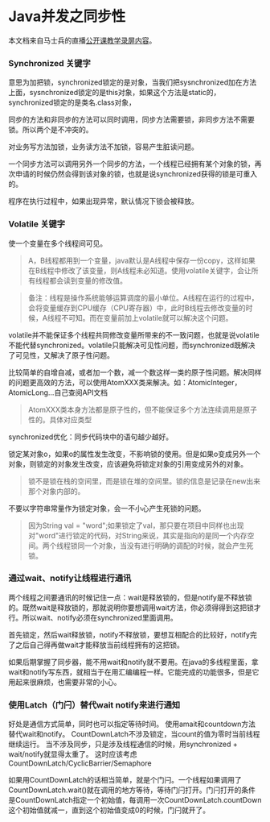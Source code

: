 # Java并发之同步性

本文档来自马士兵的直播[公开课教学录屏内容](https://www.bilibili.com/video/av33688545)。

### Synchronized 关键字
意思为加把锁，synchronized锁定的是对象，当我们把sysnchronized加在方法上面，sysnchronized锁定的是this对象，如果这个方法是static的，synchronized锁定的是类名.class对象，

同步的方法和非同步的方法可以同时调用，同步方法需要锁，非同步方法不需要锁。所以两个是不冲突的。

对业务写方法加锁，业务读方法不加锁，容易产生脏读问题。

一个同步方法可以调用另外一个同步的方法，一个线程已经拥有某个对象的锁，再次申请的时候仍然会得到该对象的锁，也就是说synchronized获得的锁是可重入的。

程序在执行过程中，如果出现异常，默认情况下锁会被释放。

### Volatile 关键字
使一个变量在多个线程间可见。
> A，B线程都用到一个变量，java默认是A线程中保存一份copy，这样如果在B线程中修改了该变量，则A线程未必知道。使用volatile关键字，会让所有线程都会读到变量的修改值。

> 备注：线程是操作系统能够运算调度的最小单位。A线程在运行的过程中，会将变量缓存到CPU缓存（CPU寄存器）中，此时B线程去修改变量的时候，A线程不可知。而在变量前加上volatile就可以解决这个问题。

volatile并不能保证多个线程共同修改变量所带来的不一致问题，也就是说volatile不能代替synchronized。volatile只能解决可见性问题，而synchronized既解决了可见性，又解决了原子性问题。

比较简单的自增自减，或者加一个数，减一个数这样一类的原子性问题。解决同样的问题更高效的方法，可以使用AtomXXX类来解决。如：AtomicInteger，AtomicLong...自己查阅API文档
> AtomXXX类本身方法都是原子性的，但不能保证多个方法连续调用是原子性的。具体对应类型

synchronized优化：同步代码块中的语句越少越好。

锁定某对象o，如果o的属性发生改变，不影响锁的使用。但是如果o变成另外一个对象，则锁定的对象发生改变，应该避免将锁定对象的引用变成另外的对象。
> 锁不是锁在栈的空间里，而是锁在堆的空间里。锁的信息是记录在new出来那个对象内部的。

不要以字符串常量作为锁定对象，会一不小心产生死锁的问题。
> 因为String val = "word";如果锁定了val，那只要在项目中同样也出现对"word"进行锁定的代码，对String来说，其实是指向的是同一个内存空间。两个线程锁同一个对象，当没有进行明确的调配的时候，就会产生死锁。

### 通过wait、notify让线程进行通讯
两个线程之间要通讯的时候记住一点：wait是释放锁的，但是notify是不释放锁的。既然wait是释放锁的，那就说明你要想调用wait方法，你必须得得到这把锁才行。所以wait、notify必须在synchronized里面调用。

首先锁定，然后wait释放锁，notify不释放锁，要想互相配合的比较好，notify完了之后自己得再做wait才能释放当前线程拥有的这把锁。

如果后期掌握了同步器，能不用wait和notify就不要用。在java的多线程里面，拿wait和notify写东西，就相当于在用汇编编程一样。它能完成的功能很多，但是它用起来很麻烦，也需要非常的小心。

### 使用Latch（门闩）替代wait notify来进行通知
好处是通信方式简单，同时也可以指定等待时间。
使用amait和countdown方法替代wait和notify。
CountDownLatch不涉及锁定，当count的值为零时当前线程继续运行。
当不涉及同步，只是涉及线程通信的时候，用synchronized + wait/notify就显得太重了。
这时应该考虑CountDownLatch/CyclicBarrier/Semaphore

如果用CountDownLatch的话相当简单，就是个门闩。一个线程如果调用了CountDownLatch.wait()就在调用的地方等待，等待门闩打开。门闩打开的条件是CountDownLatch指定一个初始值，每调用一次CountDownLatch.countDown这个初始值就减一，直到这个初始值变成0的时候，门闩就开了。